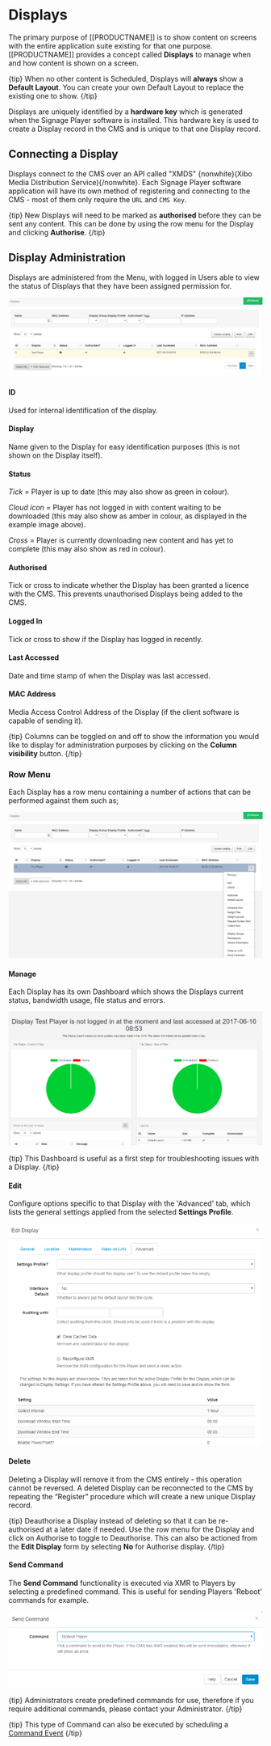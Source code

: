 <!--toc=displays-->

# Displays

The primary purpose of [[PRODUCTNAME]] is to show content on screens with the entire application suite existing for that one purpose. [[PRODUCTNAME]] provides a concept called **Displays** to manage when and how content is shown on a screen.

{tip}
When no other content is Scheduled, Displays will **always** show a **Default Layout**. You can create your own Default Layout to replace the existing one to show.
{/tip}

Displays are uniquely identified by a **hardware key** which is generated when the Signage Player software is installed. This hardware key is used to create a Display record in the CMS and is unique to that one Display record.

## Connecting a Display

Displays connect to the CMS over an API called "XMDS" {nonwhite}(Xibo Media Distribution Service){/nonwhite}. Each Signage Player software application will have its own method of registering and connecting to the CMS - most of them only require the `URL` and `CMS Key`.

{tip}
New Displays will need to be marked as **authorised** before they can be sent any content. This can be done by using the row menu for the Display and clicking **Authorise**.
{/tip}

## Display Administration

Displays are administered from the Menu, with logged in Users able to view the status of Displays that they have been assigned permission for.

![Display Administration Grid](img/displays_admin_grid.png)



#### **ID**

Used for internal identification of the display.

#### **Display**

Name given to the Display for easy identification purposes (this is not shown on the Display itself).

#### **Status**

*Tick* = Player is up to date (this may also show as green in colour).

*Cloud icon* = Player has not logged in with content waiting to be downloaded (this may also show as amber in colour, as displayed in the example image above).

*Cross* = Player is currently downloading new content and has yet to complete (this may also show as red in colour).

#### **Authorised**

Tick or cross to indicate whether the Display has been granted a licence with the CMS. This prevents unauthorised Displays being added to the CMS.

#### **Logged In**

Tick or cross to show if the Display has logged in recently.

#### **Last Accessed**

Date and time stamp of when the Display was last accessed. 

#### **MAC Address**

Media Access Control Address of the Display (if the client software is capable of sending it).

{tip}
Columns can be toggled on and off to show the information you would like to display for administration purposes by clicking on the **Column visibility** button. 
{/tip}

### Row Menu

Each Display has a row menu containing a number of actions that can be performed against them such as;



![Displays Row Menu](img/displays_row_menu.png)







#### **Manage**

Each Display has its own Dashboard which shows the Displays current status, bandwidth usage, file status and errors.



![Display Manage Dashboard](img/display_manage_dashboard.png)





{tip}
This Dashboard is useful as a first step for troubleshooting issues with a Display.
{/tip}



#### **Edit**

Configure options specific to that Display with the 'Advanced' tab, which lists the general settings applied from the selected **Settings Profile**.

![Displays Edit Advanced](img/displays_edit_advanced.png)



#### **Delete**

Deleting a Display will remove it from the CMS entirely - this operation cannot be reversed. A deleted Display can be reconnected to the CMS by repeating the “Register” procedure which will create a new unique Display record.

{tip}
Deauthorise a Display instead of deleting so that it can be re-authorised at a later date if needed. Use the row menu for the Display and click on Authorise to toggle to Deauthorise. This can also be actioned from the **Edit Display** form by selecting **No** for Authorise display.
{/tip}

#### **Send Command**

The **Send Command** functionality is executed via XMR to Players by selecting a predefined command. This is useful for sending Players 'Reboot' commands for example.

![Displays Send Command](img/displays_send_command.png)



{tip}
Administrators create predefined commands for use, therefore if you require additional commands, please contact your Administrator.
{/tip}



{tip}
This type of Command can also be executed by scheduling a [Command Event](scheduling.html#Events)
{/tip}